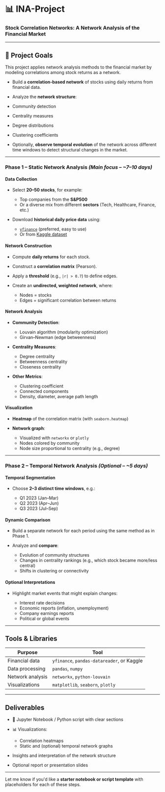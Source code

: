 
# 📊 INA-Project

### **Stock Correlation Networks: A Network Analysis of the Financial Market**

---

## 🎯 Project Goals

This project applies network analysis methods to the financial market by modeling correlations among stock returns as a network.

*  Build a **correlation-based network** of stocks using daily returns from financial data.
*  Analyze the **network structure**:

  * Community detection
  * Centrality measures
  * Degree distributions
  * Clustering coefficients
*  Optionally, **observe temporal evolution** of the network across different time windows to detect structural changes in the market.

---

###  **Phase 1 – Static Network Analysis** *(Main focus – \~7–10 days)*

####  **Data Collection**

* Select **20–50 stocks**, for example:

  * Top companies from the **S\&P500**
  * Or a diverse mix from different **sectors** (Tech, Healthcare, Finance, etc.)
* Download **historical daily price data** using:

  * [`yfinance`](https://pypi.org/project/yfinance/) (preferred, easy to use)
  * Or from [Kaggle dataset](https://www.kaggle.com/datasets/borismarjanovic/price-volume-data-for-all-us-stocks-etfs)

####  **Network Construction**

* Compute **daily returns** for each stock.
* Construct a **correlation matrix** (Pearson).
* Apply a **threshold** (e.g., `|r| > 0.7`) to define edges.
* Create an **undirected, weighted network**, where:

  * Nodes = stocks
  * Edges = significant correlation between returns

####  **Network Analysis**

* **Community Detection**:

  * Louvain algorithm (modularity optimization)
  * Girvan–Newman (edge betweenness)
* **Centrality Measures**:

  * Degree centrality
  * Betweenness centrality
  * Closeness centrality
* **Other Metrics**:

  * Clustering coefficient
  * Connected components
  * Density, diameter, average path length

####  **Visualization**

* **Heatmap** of the correlation matrix (with `seaborn.heatmap`)
* **Network graph**:

  * Visualized with `networkx` or `plotly`
  * Nodes colored by community
  * Node size proportional to centrality (e.g., degree)

---

###  **Phase 2 – Temporal Network Analysis** *(Optional – \~5 days)*

####  **Temporal Segmentation**

* Choose **2–3 distinct time windows**, e.g.:

  * Q1 2023 (Jan–Mar)
  * Q2 2023 (Apr–Jun)
  * Q3 2023 (Jul–Sep)

####  **Dynamic Comparison**

* Build a separate network for each period using the same method as in Phase 1.
* Analyze and **compare**:

  * Evolution of community structures
  * Changes in centrality rankings (e.g., which stock became more/less central)
  * Shifts in clustering or connectivity

####  **Optional Interpretations**

* Highlight market events that might explain changes:

  * Interest rate decisions
  * Economic reports (inflation, unemployment)
  * Company earnings reports
  * Political or global events

---

##  Tools & Libraries

| Purpose          | Tool                                       |
| ---------------- | ------------------------------------------ |
| Financial data   | `yfinance`, `pandas-datareader`, or Kaggle |
| Data processing  | `pandas`, `numpy`                          |
| Network analysis | `networkx`, `python-louvain`               |
| Visualizations   | `matplotlib`, `seaborn`, `plotly`          |

---

##  Deliverables

* 📄 Jupyter Notebook / Python script with clear sections
* 📊 Visualizations:

  * Correlation heatmaps
  * Static and (optional) temporal network graphs
*  Insights and interpretation of the network structure
*  Optional report or presentation slides

---

Let me know if you'd like a **starter notebook or script template** with placeholders for each of these steps.

